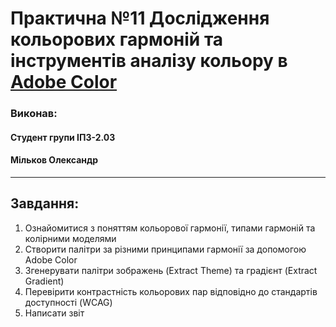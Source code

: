 # Практична №11 Дослідження кольорових гармоній та інструментів аналізу кольору в [Adobe Color](https://color.adobe.com/)

### Виконав:
#### Студент групи ІПЗ-2.03
#### Мільков Олександр

____

## Завдання:

1. Ознайомитися з поняттям кольорової гармонії, типами гармоній та колірними моделями
2. Створити палітри за різними принципами гармонії за допомогою Adobe Color
3. Згенерувати палітри зображень (Extract Theme) та градієнт (Extract Gradient)
4. Перевірити контрастність кольорових пар відповідно до стандартів доступності (WCAG)
5. Написати звіт

